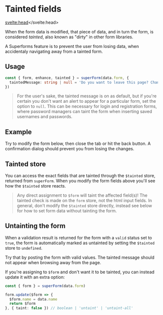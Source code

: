 <script lang="ts">
	import Form from './Form.svelte'
  import Next from '$lib/Next.svelte'
	import SuperDebug from 'sveltekit-superforms/client/SuperDebug.svelte'
  import { concepts } from '$lib/navigation/sections'

	export let data;
</script>

# Tainted fields

<svelte:head><title>Tainted form fields</title></svelte:head>

When the form data is modified, that piece of data, and in turn the form, is considered _tainted_, also known as "dirty" in other form libraries. 

A Superforms feature is to prevent the user from losing data, when accidentaly navigating away from a tainted form.

## Usage

```ts
const { form, enhance, tainted } = superForm(data.form, {
  taintedMessage: string | null = 'Do you want to leave this page? Changes you made may not be saved.'
})
```

> For the user's sake, the tainted message is on as default, but if you're certain you don't want an alert to appear for a particular form, set the option to `null`. This can be necessary for login and registration forms, where password managers can taint the form when inserting saved usernames and passwords.

## Example

Try to modify the form below, then close the tab or hit the back button. A confirmation dialog should prevent you from losing the changes.

<Form {data} />

## Tainted store

You can access the exact fields that are tainted through the `$tainted` store, returned from `superForm`. When you modify the form fields above you'll see how the `$tainted` store reacts.

> Any direct assignment to `$form` will taint the affected field(s)! The tainted check is made on the `form` store, not the html input fields. In general, don't modify the `$tainted` store directly, instead see below for how to set form data without tainting the form.

## Untainting the form

When a validation result is returned for the form with a `valid` status set to `true`, the form is automatically marked as untainted by setting the `$tainted` store to `undefined`.

Try that by posting the form with valid values. The tainted message should not appear when browsing away from the page.

If you're assigning to `$form` and don't want it to be tainted, you can instead update it with an extra option:

```ts
const { form } = superForm(data.form)

form.update($form => {
  $form.name = data.name
  return $form
}, { taint: false }) // boolean | 'untaint' | 'untaint-all'
```

<Next section={concepts} />
